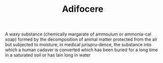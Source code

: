 ---
title: Adifocere
letter: A
permalink: "/definitions/adifocere.html"
body: A waxy substance (chemically margarate of ammouium or ammonia-cal soap) formed
  by the decomposition of animal matter protected from the alr but subjected to moisture;
  in medical jurispru-dence, the substance into which a human cadaver is converted
  which has been buried for a long time in a saturated soil or has lain long in water
published_at: '2018-07-07'
layout: post
---